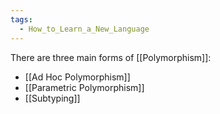 ```yaml
---
tags:
  - How_to_Learn_a_New_Language
---
```

There are three main forms of [[Polymorphism]]:
- [[Ad Hoc Polymorphism]]
- [[Parametric Polymorphism]]
- [[Subtyping]]